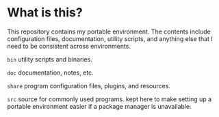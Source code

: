 What is this?
=============

This repository contains my portable environment. The contents include 
configuration files, documentation, utility scripts, and anything else that
I need to be consistent across environments.

`bin` utility scripts and binaries.

`doc` documentation, notes, etc.

`share` program configuration files, plugins, and resources.

`src` source for commonly used programs. kept here to make setting up a portable
environment easier if a package manager is unavailable.

